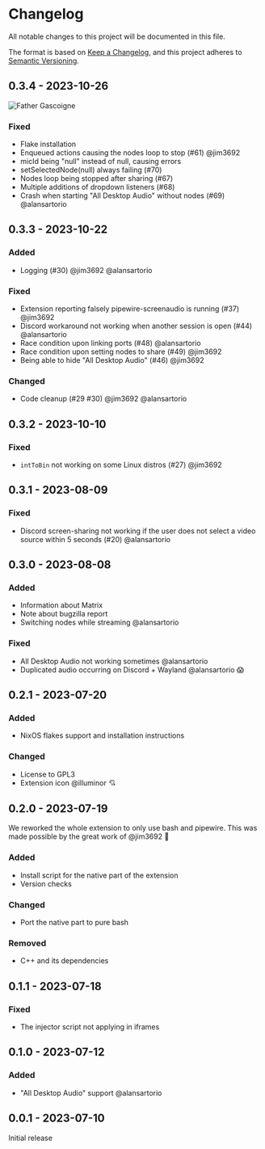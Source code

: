 # Changelog

All notable changes to this project will be documented in this file.

The format is based on [Keep a Changelog](https://keepachangelog.com/en/1.0.0/),
and this project adheres to [Semantic Versioning](https://semver.org/spec/v2.0.0.html).

## 0.3.4 - 2023-10-26

![Father Gascoigne](https://s6.gifyu.com/images/S8sjU.gif)

### Fixed

- Flake installation
- Enqueued actions causing the nodes loop to stop (#61) @jim3692
- micId being "null" instead of null, causing errors
- setSelectedNode(null) always failing (#70)
- Nodes loop being stopped after sharing (#67)
- Multiple additions of dropdown listeners (#68)
- Crash when starting "All Desktop Audio" without nodes (#69) @alansartorio

## 0.3.3 - 2023-10-22

### Added

- Logging (#30) @jim3692 @alansartorio

### Fixed

- Extension reporting falsely pipewire-screenaudio is running (#37) @jim3692
- Discord workaround not working when another session is open (#44) @alansartorio
- Race condition upon linking ports (#48) @alansartorio
- Race condition upon setting nodes to share (#49) @jim3692
- Being able to hide "All Desktop Audio" (#46) @jim3692

### Changed

- Code cleanup (#29 #30) @jim3692 @alansartorio

## 0.3.2 - 2023-10-10

### Fixed

- `intToBin` not working on some Linux distros (#27) @jim3692

## 0.3.1 - 2023-08-09

### Fixed

- Discord screen-sharing not working if the user does not select a video source within 5 seconds (#20) @alansartorio

## 0.3.0 - 2023-08-08

### Added

- Information about Matrix
- Note about bugzilla report
- Switching nodes while streaming @alansartorio

### Fixed

- All Desktop Audio not working sometimes @alansartorio
- Duplicated audio occurring on Discord + Wayland @alansartorio 😱

## 0.2.1 - 2023-07-20

### Added

- NixOS flakes support and installation instructions

### Changed

- License to GPL3
- Extension icon @illuminor 💘

## 0.2.0 - 2023-07-19

We reworked the whole extension to only use bash and pipewire. This was made possible by the great work of @jim3692 💋

### Added

- Install script for the native part of the extension
- Version checks

### Changed

- Port the native part to pure bash

### Removed

- C++ and its dependencies

## 0.1.1 - 2023-07-18

### Fixed

- The injector script not applying in iframes

## 0.1.0 - 2023-07-12

### Added

- "All Desktop Audio" support @alansartorio

## 0.0.1 - 2023-07-10

Initial release
